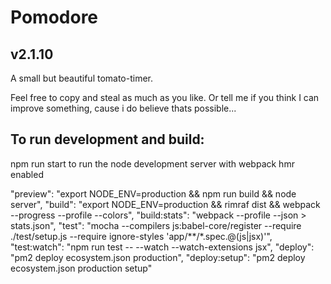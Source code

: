 # Pomodore
## v2.1.10

A small but beautiful tomato-timer.

Feel free to copy and steal as much as you like. Or tell me if you think I can improve something, cause i do believe thats possible...

## To run development and build:
npm run start to run the node development server with webpack hmr enabled

"preview": "export NODE_ENV=production && npm run build && node server",
"build": "export NODE_ENV=production && rimraf dist && webpack --progress --profile --colors",
"build:stats": "webpack --profile --json > stats.json",
"test": "mocha --compilers js:babel-core/register --require ./test/setup.js --require ignore-styles 'app/**/*.spec.@(js|jsx)'",
"test:watch": "npm run test -- --watch --watch-extensions jsx",
"deploy": "pm2 deploy ecosystem.json production",
"deploy:setup": "pm2 deploy ecosystem.json production setup"
